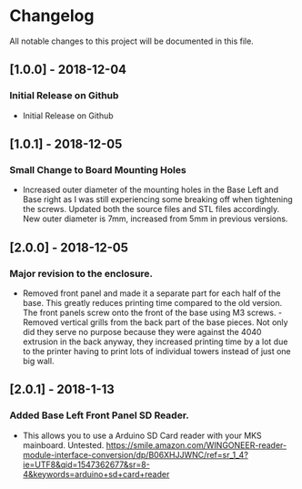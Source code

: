 # Changelog
All notable changes to this project will be documented in this file.

## [1.0.0] - 2018-12-04
### Initial Release on Github
- Initial Release on Github

## [1.0.1] - 2018-12-05
### Small Change to Board Mounting Holes
- Increased outer diameter of the mounting holes in the Base Left and Base right as I was still experiencing some breaking off when tightening the screws.  Updated both the source files and STL files accordingly.  New outer diameter is 7mm, increased from 5mm in previous versions.

## [2.0.0] - 2018-12-05
### Major revision to the enclosure.  
- Removed front panel and made it a separate part for each half of the base.  This greatly reduces printing time compared to the old version.  The front panels screw onto the front of the base using M3 screws.
-Removed vertical grills from the back part of the base pieces.  Not only did they serve no purpose because they were against the 4040 extrusion in the back anyway, they increased printing time by a lot due to the printer having to print lots of individual towers instead of just one big wall.

## [2.0.1] - 2018-1-13
### Added Base Left Front Panel SD Reader.  
- This allows you to use a Arduino SD Card reader with your MKS mainboard.  Untested.
https://smile.amazon.com/WINGONEER-reader-module-interface-conversion/dp/B06XHJJWNC/ref=sr_1_4?ie=UTF8&qid=1547362677&sr=8-4&keywords=arduino+sd+card+reader
